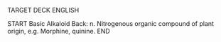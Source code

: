 TARGET DECK
ENGLISH

START
Basic
Alkaloid
Back: n. Nitrogenous organic compound of plant origin, e.g. Morphine, quinine.
END
